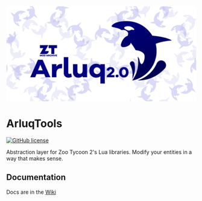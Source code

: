<img src="arluq2-github-social-preview.png" alt="Arluq logo"/>

# ArluqTools
[![GitHub license](https://img.shields.io/badge/licence-anti--fascist-blue)](https://github.com/ZtModArchive/ArluqTools/blob/main/LICENSE)

Abstraction layer for Zoo Tycoon 2's Lua libraries. Modify your entities in a way that makes sense.

## Documentation

Docs are in the [Wiki](https://github.com/ZtModArchive/ArluqTools/wiki)
